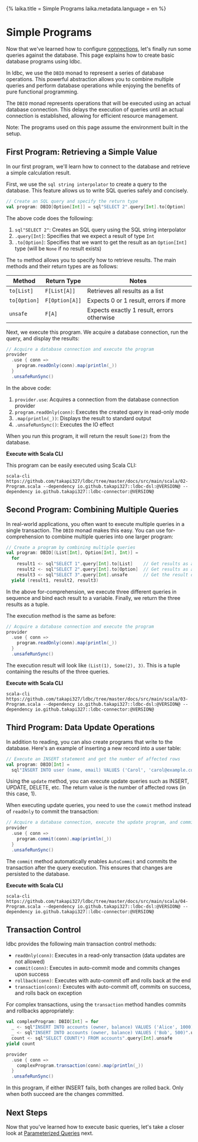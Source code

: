 {%
  laika.title = Simple Programs
  laika.metadata.language = en
%}

# Simple Programs

Now that we've learned how to configure [connections](/en/tutorial/Connection.md), let's finally run some queries against the database. This page explains how to create basic database programs using ldbc.

In ldbc, we use the `DBIO` monad to represent a series of database operations. This powerful abstraction allows you to combine multiple queries and perform database operations while enjoying the benefits of pure functional programming.

The `DBIO` monad represents operations that will be executed using an actual database connection. This delays the execution of queries until an actual connection is established, allowing for efficient resource management.

Note: The programs used on this page assume the environment built in the setup.

## First Program: Retrieving a Simple Value

In our first program, we'll learn how to connect to the database and retrieve a simple calculation result.

First, we use the `sql string interpolator` to create a query to the database. This feature allows us to write SQL queries safely and concisely.

```scala 3
// Create an SQL query and specify the return type
val program: DBIO[Option[Int]] = sql"SELECT 2".query[Int].to[Option]
```

The above code does the following:

1. `sql"SELECT 2"`: Creates an SQL query using the SQL string interpolator
2. `.query[Int]`: Specifies that we expect a result of type `Int`
3. `.to[Option]`: Specifies that we want to get the result as an `Option[Int]` type (will be `None` if no result exists)

The `to` method allows you to specify how to retrieve results. The main methods and their return types are as follows:

| Method       | Return Type    | Notes                        |
|--------------|----------------|------------------------------|
| `to[List]`   | `F[List[A]]`   | Retrieves all results as a list |
| `to[Option]` | `F[Option[A]]` | Expects 0 or 1 result, errors if more |
| `unsafe`     | `F[A]`         | Expects exactly 1 result, errors otherwise |

Next, we execute this program. We acquire a database connection, run the query, and display the results:

```scala 3
// Acquire a database connection and execute the program
provider
  .use { conn =>
    program.readOnly(conn).map(println(_))
  }
  .unsafeRunSync()
```

In the above code:

1. `provider.use`: Acquires a connection from the database connection provider
2. `program.readOnly(conn)`: Executes the created query in read-only mode
3. `.map(println(_))`: Displays the result to standard output
4. `.unsafeRunSync()`: Executes the IO effect

When you run this program, it will return the result `Some(2)` from the database.

**Execute with Scala CLI**

This program can be easily executed using Scala CLI:

```shell
scala-cli https://github.com/takapi327/ldbc/tree/master/docs/src/main/scala/02-Program.scala --dependency io.github.takapi327::ldbc-dsl:@VERSION@ --dependency io.github.takapi327::ldbc-connector:@VERSION@
```

## Second Program: Combining Multiple Queries

In real-world applications, you often want to execute multiple queries in a single transaction. The `DBIO` monad makes this easy. You can use for-comprehension to combine multiple queries into one larger program:

```scala 3
// Create a program by combining multiple queries
val program: DBIO[(List[Int], Option[Int], Int)] =
  for
    result1 <- sql"SELECT 1".query[Int].to[List]    // Get results as a list
    result2 <- sql"SELECT 2".query[Int].to[Option]  // Get results as an Option
    result3 <- sql"SELECT 3".query[Int].unsafe      // Get the result directly
  yield (result1, result2, result3)
```

In the above for-comprehension, we execute three different queries in sequence and bind each result to a variable. Finally, we return the three results as a tuple.

The execution method is the same as before:

```scala 3
// Acquire a database connection and execute the program
provider
  .use { conn =>
    program.readOnly(conn).map(println(_))
  }
  .unsafeRunSync()
```

The execution result will look like `(List(1), Some(2), 3)`. This is a tuple containing the results of the three queries.

**Execute with Scala CLI**

```shell
scala-cli https://github.com/takapi327/ldbc/tree/master/docs/src/main/scala/03-Program.scala --dependency io.github.takapi327::ldbc-dsl:@VERSION@ --dependency io.github.takapi327::ldbc-connector:@VERSION@
```

## Third Program: Data Update Operations

In addition to reading, you can also create programs that write to the database. Here's an example of inserting a new record into a user table:

```scala 3
// Execute an INSERT statement and get the number of affected rows
val program: DBIO[Int] =
  sql"INSERT INTO user (name, email) VALUES ('Carol', 'carol@example.com')".update
```

Using the `update` method, you can execute update queries such as INSERT, UPDATE, DELETE, etc. The return value is the number of affected rows (in this case, 1).

When executing update queries, you need to use the `commit` method instead of `readOnly` to commit the transaction:

```scala 3
// Acquire a database connection, execute the update program, and commit
provider
  .use { conn =>
    program.commit(conn).map(println(_))
  }
  .unsafeRunSync()
```

The `commit` method automatically enables `AutoCommit` and commits the transaction after the query execution. This ensures that changes are persisted to the database.

**Execute with Scala CLI**

```shell
scala-cli https://github.com/takapi327/ldbc/tree/master/docs/src/main/scala/04-Program.scala --dependency io.github.takapi327::ldbc-dsl:@VERSION@ --dependency io.github.takapi327::ldbc-connector:@VERSION@
```

## Transaction Control

ldbc provides the following main transaction control methods:

- `readOnly(conn)`: Executes in a read-only transaction (data updates are not allowed)
- `commit(conn)`: Executes in auto-commit mode and commits changes upon success
- `rollback(conn)`: Executes with auto-commit off and rolls back at the end
- `transaction(conn)`: Executes with auto-commit off, commits on success, and rolls back on exception

For complex transactions, using the `transaction` method handles commits and rollbacks appropriately:

```scala 3
val complexProgram: DBIO[Int] = for
  _ <- sql"INSERT INTO accounts (owner, balance) VALUES ('Alice', 1000)".update
  _ <- sql"INSERT INTO accounts (owner, balance) VALUES ('Bob', 500)".update
  count <- sql"SELECT COUNT(*) FROM accounts".query[Int].unsafe
yield count

provider
  .use { conn =>
    complexProgram.transaction(conn).map(println(_))
  }
  .unsafeRunSync()
```

In this program, if either INSERT fails, both changes are rolled back. Only when both succeed are the changes committed.

## Next Steps

Now that you've learned how to execute basic queries, let's take a closer look at [Parameterized Queries](/en/tutorial/Parameterized-Queries.md) next.
